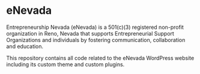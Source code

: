 # eNevada
Entrepreneurship Nevada (eNevada) is a 501(c)(3) registered non-profit organization in Reno, Nevada that supports Entrepreneurial Support Organizations and individuals by fostering communication, collaboration and education.

This repository contains all code related to the eNevada WordPress website including its custom theme and custom plugins.
